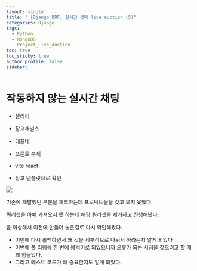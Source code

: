 ```yaml
---
layout: single
title: " [Django DRF] 실시간 경매 live auction (5)"
categories: Django
tags:
  - Python
  - MongoDB
  - Project_Live_Auction
toc: true
toc_sticky: true
author_profile: false
sidebar:
---
```

# 작동하지 않는 실시간 채팅


- 샐러리
- 장고채널스
- 데프네
- 프론트 부재


- vite react
- 장고 탬플릿으로 확인


![](https://i.imgur.com/RqsWgTv.png)

기존에 개발했던 부분을 체크하는데 프로덕트들을 갖고 오지 못했다.

쿼리셋을 아예 가져오지 못 하는데 해당 쿼리셋을 제거하고 진행해봤다.


음 이상해서 이전에 만들어 놓은걸로 다시 확인해봤다.

- 이번에 다시 롤백하면서 왜 깃을 세부적으로 나눠서 하라는지 알게 되었다
- 이번에 풀 리퀘등 한 번에 뭉턱이로 되있으니까 오류가 되는 시점을 찾으려고 할 때 꽤 힘들었다.
- 그리고 테스트 코드가 왜 중요한지도 알게 되었다.

